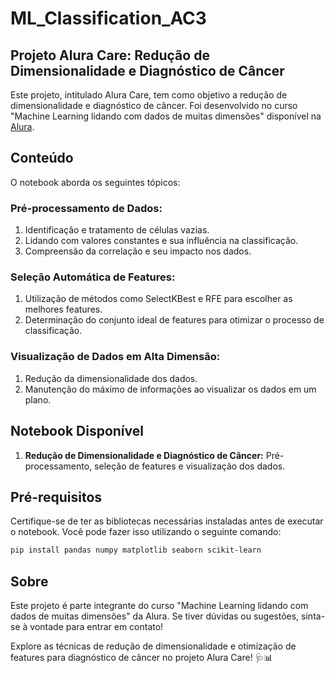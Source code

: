 # ML_Classification_AC3

## Projeto Alura Care: Redução de Dimensionalidade e Diagnóstico de Câncer

Este projeto, intitulado Alura Care, tem como objetivo a redução de dimensionalidade e diagnóstico de câncer. Foi desenvolvido no curso "Machine Learning lidando com dados de muitas dimensões" disponível na [Alura](https://cursos.alura.com.br/course/reducao-dimensionalidade).

## Conteúdo

O notebook aborda os seguintes tópicos:

### Pré-processamento de Dados:

1. Identificação e tratamento de células vazias.
2. Lidando com valores constantes e sua influência na classificação.
3. Compreensão da correlação e seu impacto nos dados.

### Seleção Automática de Features:

1. Utilização de métodos como SelectKBest e RFE para escolher as melhores features.
2. Determinação do conjunto ideal de features para otimizar o processo de classificação.

### Visualização de Dados em Alta Dimensão:

1. Redução da dimensionalidade dos dados.
2. Manutenção do máximo de informações ao visualizar os dados em um plano.

## Notebook Disponível

1. **Redução de Dimensionalidade e Diagnóstico de Câncer:** Pré-processamento, seleção de features e visualização dos dados.

## Pré-requisitos

Certifique-se de ter as bibliotecas necessárias instaladas antes de executar o notebook. Você pode fazer isso utilizando o seguinte comando:

```bash
pip install pandas numpy matplotlib seaborn scikit-learn
```

## Sobre

Este projeto é parte integrante do curso "Machine Learning lidando com dados de muitas dimensões" da Alura. Se tiver dúvidas ou sugestões, sinta-se à vontade para entrar em contato!

Explore as técnicas de redução de dimensionalidade e otimização de features para diagnóstico de câncer no projeto Alura Care! 🩺📊
